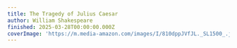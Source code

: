 ```yaml
---
title: The Tragedy of Julius Caesar
author: William Shakespeare
finished: 2025-03-28T00:00:00.000Z
coverImage: 'https://m.media-amazon.com/images/I/810dppJVfJL._SL1500_.jpg'
---
```

